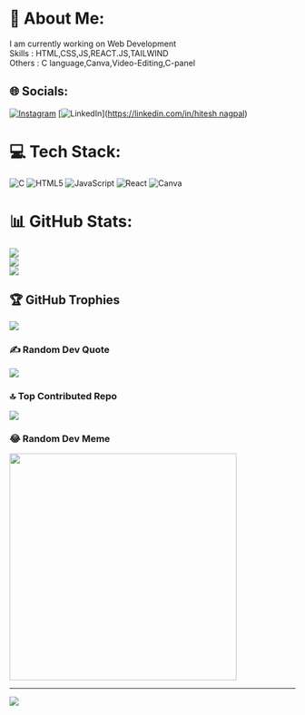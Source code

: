 # 💫 About Me:
I am currently working on Web Development<br>Skills : HTML,CSS,JS,REACT.JS,TAILWIND<br>Others : C language,Canva,Video-Editing,C-panel<br>


## 🌐 Socials:
[![Instagram](https://img.shields.io/badge/Instagram-%23E4405F.svg?logo=Instagram&logoColor=white)](https://instagram.com/official._.hunny) [![LinkedIn](https://img.shields.io/badge/LinkedIn-%230077B5.svg?logo=linkedin&logoColor=white)]([https://linkedin.com/in/hitesh nagpal](https://www.linkedin.com/in/hitesh-nagpal-b55285243/)) 

# 💻 Tech Stack:
![C](https://img.shields.io/badge/c-%2300599C.svg?style=for-the-badge&logo=c&logoColor=white) ![HTML5](https://img.shields.io/badge/html5-%23E34F26.svg?style=for-the-badge&logo=html5&logoColor=white) ![JavaScript](https://img.shields.io/badge/javascript-%23323330.svg?style=for-the-badge&logo=javascript&logoColor=%23F7DF1E) ![React](https://img.shields.io/badge/react-%2320232a.svg?style=for-the-badge&logo=react&logoColor=%2361DAFB) ![Canva](https://img.shields.io/badge/Canva-%2300C4CC.svg?style=for-the-badge&logo=Canva&logoColor=white)
# 📊 GitHub Stats:
![](https://github-readme-stats.vercel.app/api?username=hiteshcoder13&theme=dark&hide_border=false&include_all_commits=false&count_private=false)<br/>
![](https://github-readme-streak-stats.herokuapp.com/?user=hiteshcoder13&theme=dark&hide_border=false)<br/>
![](https://github-readme-stats.vercel.app/api/top-langs/?username=hiteshcoder13&theme=dark&hide_border=false&include_all_commits=false&count_private=false&layout=compact)

## 🏆 GitHub Trophies
![](https://github-profile-trophy.vercel.app/?username=hiteshcoder13&theme=radical&no-frame=false&no-bg=true&margin-w=4)

### ✍️ Random Dev Quote
![](https://quotes-github-readme.vercel.app/api?type=horizontal&theme=radical)

### 🔝 Top Contributed Repo
![](https://github-contributor-stats.vercel.app/api?username=hiteshcoder13&limit=5&theme=dark&combine_all_yearly_contributions=true)

### 😂 Random Dev Meme
<img src='https://randommeme-five.vercel.app/' style="height: 400px;"/>

---
[![](https://visitcount.itsvg.in/api?id=hiteshcoder13&icon=0&color=0)](https://visitcount.itsvg.in)

<!-- Proudly created with GPRM ( https://gprm.itsvg.in ) -->
